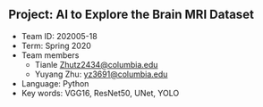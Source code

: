 ## Project: AI to Explore the Brain MRI Dataset
- Team ID: 202005-18 
- Term: Spring 2020
- Team members
  - Tianle Zhutz2434@columbia.edu
  - Yuyang Zhu: yz3691@columbia.edu
- Language: Python 
- Key words: VGG16, ResNet50, UNet, YOLO 
